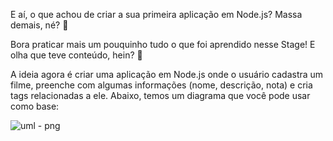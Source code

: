 E aí, o que achou de criar a sua primeira aplicação em Node.js? Massa demais, né? 💜

Bora praticar mais um pouquinho tudo o que foi aprendido nesse Stage! 
E olha que teve conteúdo, hein? 👀

A ideia agora é criar uma aplicação em Node.js onde o usuário cadastra um filme, preenche com algumas informações (nome, descrição, nota) e cria tags relacionadas a ele.
Abaixo, temos um diagrama que você pode usar como base:

![uml - png](https://github.com/eliezer-dev/rocketmovies-api-nodejs/assets/86076089/a6908573-fc97-43e4-a7ba-575c9acb9c16)
